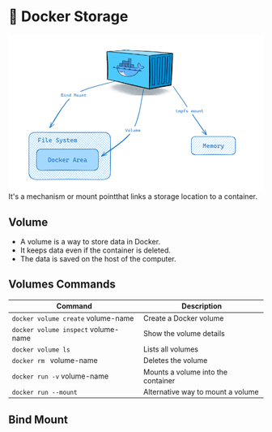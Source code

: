 # 🐳 Docker Storage
![Docker storage illustration](./src/docker-storage.png)  
It's a mechanism or mount pointthat links a storage location to a container.
## Volume 
- A volume is a way to store data in Docker.
- It keeps data even if the container is deleted.
- The data is saved on the host of the computer.

## Volumes Commands

| Command                             | Description                        |
| ----------------------------------- | ---------------------------------- |
| `docker volume create` volume-name  | Create a Docker volume             |
| `docker volume inspect` volume-name | Show the volume details            |
| `docker volume ls`                  | Lists all volumes                  |
| `docker rm ` volume-name            | Deletes the volume                 |
| `docker run -v` volume-name         | Mounts a volume into the container |
| `docker run --mount`                | Alternative way to mount a volume  |

## Bind Mount 